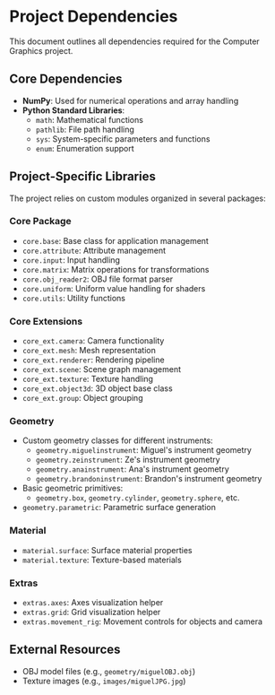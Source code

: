 # Project Dependencies

This document outlines all dependencies required for the Computer Graphics project.

## Core Dependencies

- **NumPy**: Used for numerical operations and array handling
- **Python Standard Libraries**:
  - `math`: Mathematical functions
  - `pathlib`: File path handling
  - `sys`: System-specific parameters and functions
  - `enum`: Enumeration support

## Project-Specific Libraries

The project relies on custom modules organized in several packages:

### Core Package
- `core.base`: Base class for application management
- `core.attribute`: Attribute management
- `core.input`: Input handling
- `core.matrix`: Matrix operations for transformations
- `core.obj_reader2`: OBJ file format parser
- `core.uniform`: Uniform value handling for shaders
- `core.utils`: Utility functions

### Core Extensions
- `core_ext.camera`: Camera functionality
- `core_ext.mesh`: Mesh representation
- `core_ext.renderer`: Rendering pipeline
- `core_ext.scene`: Scene graph management
- `core_ext.texture`: Texture handling
- `core_ext.object3d`: 3D object base class
- `core_ext.group`: Object grouping

### Geometry
- Custom geometry classes for different instruments:
  - `geometry.miguelinstrument`: Miguel's instrument geometry
  - `geometry.zeinstrument`: Ze's instrument geometry
  - `geometry.anainstrument`: Ana's instrument geometry
  - `geometry.brandoninstrument`: Brandon's instrument geometry
- Basic geometric primitives:
  - `geometry.box`, `geometry.cylinder`, `geometry.sphere`, etc.
- `geometry.parametric`: Parametric surface generation

### Material
- `material.surface`: Surface material properties
- `material.texture`: Texture-based materials

### Extras
- `extras.axes`: Axes visualization helper
- `extras.grid`: Grid visualization helper
- `extras.movement_rig`: Movement controls for objects and camera

## External Resources
- OBJ model files (e.g., `geometry/miguelOBJ.obj`)
- Texture images (e.g., `images/miguelJPG.jpg`) 